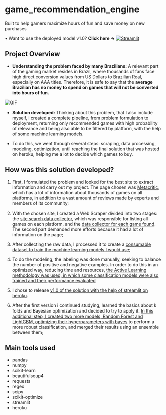 # game_recommendation_engine
Built to help gamers maximize hours of fun and save money on new purchases

• Want to use the deployed model v1.0? **Click here ->**
[<img alt="Streamlit" src="https://img.shields.io/badge/Streamlit-FF4B4B?style=for-the-badge&logo=Streamlit&logoColor=white"/>](https://recomendacaojogosb.herokuapp.com/)

## Project Overview

* **Understanding the problem faced by many Brazilians:**  A relevant part of the gaming market resides in Brazil, where thousands of fans face high direct conversion values from US Dollars to Brazilian Real, especially on AAA titles. Therefore, it is safe to say that the **average Brazilian has no money to spend on games that will not be converted into hours of fun.**

![GIF](https://s7.gifyu.com/images/ezgif.com-gif-maker8765646b5bd8d8cb.gif)

* **Solution developed:** Thinking about this problem, that I also include myself, i created a complete pipeline, from problem formulation to deployment, returning only recommended games with high probability of relevance and being also able to be filtered by platform, with the help of some machine learning models.

* To do this, we went through several steps: scraping, data processing, modeling, optimization, until reaching the final solution that was hosted on heroku, helping me a lot to decide which games to buy.


## How was this solution developed?
1. First, I formulated the problem and looked for the best site to extract information and carry out my project. The page chosen was [Metacritic](https://www.metacritic.com/), which has a lot of information about thousands of games on all platforms, in addition to a vast amount of reviews made by experts and members of its community;

2. With the chosen site, I created a Web Scraper divided into two stages: the [site search data collector](https://github.com/mattmagrin/game_recommendation_engine/blob/main/Extraction%20and%20modeling/1_collector_search.ipynb), which was responsible for listing all games on each platform, and the [data collector for each game found](https://github.com/mattmagrin/game_recommendation_engine/blob/main/Extraction%20and%20modeling/2_data_collection_games.ipynb). The second part demanded more efforts because it had a lot of information on the page;

3. After collecting the raw data, I processed it to create a [consumable dataset to train the machine learning models I would use](https://github.com/mattmagrin/game_recommendation_engine/blob/main/Extraction%20and%20modeling/3_data_treatment%20.ipynb);

4. To do the modeling, the labeling was done manually, seeking to balance the number of positive and negative examples. In order to do this in an optimized way, reducing time and resources, [the Active Learning methodology was used, in which some classification models were also trained and their performance evaluated](https://github.com/mattmagrin/game_recommendation_engine/blob/main/Extraction%20and%20modeling/4_modeling___active_learning.ipynb) 

5. I chose to release [v1.0 of the solution with the help of streamlit on heroku](https://recomendacaojogosb.herokuapp.com/).

6. After the first version i continued studying, learned the basics about k folds and Bayesian optimization and decided to try to apply it. [In this additional step, I created two more models, Random Forest and LightGBM, optimizing their hyperparameters with bayes](https://github.com/mattmagrin/game_recommendation_engine/blob/main/Extraction%20and%20modeling/5_bayesian_optimization_w_kfold.ipynb) to perform a more robust classification, and merged their results using an ensemble between them;

## Main tools used
* pandas
* numpy
* scikit-learn
* beautifulsoup4
* requests
* regex
* scipy
* scikit-optimize
* streamlit
* heroku
